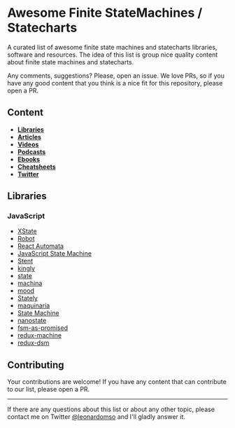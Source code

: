 
# Awesome Finite StateMachines / Statecharts

A curated list of awesome finite state machines and statecharts libraries, software and resources. The idea of this list is group nice quality content about finite state machines and statecharts. 

Any comments, suggestions? Please, open an issue. We love PRs, so if you have any good content that you think is a nice fit for this repository, please open a PR. 

## Content

- **[Libraries](#libraries)**
- **[Articles](#articles)**
- **[Videos](#videos)**
- **[Podcasts](#podcasts)**
- **[Ebooks](#ebooks)**
- **[Cheatsheets](#cheatsheets)**
- **[Twitter](#twitter)**

## Libraries

### JavaScript

* [XState](https://xstate.js.org/)
* [Robot](https://thisrobot.life/)
* [React Automata](https://github.com/MicheleBertoli/react-automata)
* [JavaScript State Machine](https://github.com/jakesgordon/javascript-state-machine)
* [Stent](https://github.com/krasimir/stent)
* [kingly](https://github.com/brucou/kingly)
* [state](https://github.com/steelbreeze/state)
* [machina](https://github.com/ifandelse/machina.js)
* [mood](https://github.com/bredele/mood)
* [Stately](https://github.com/fschaefer/Stately.js)
* [maquinaria](https://github.com/tomas2387/maquinaria)
* [State Machine](https://github.com/davestewart/javascript-state-machine)
* [nanostate](https://github.com/choojs/nanostate)
* [fsm-as-promised](https://github.com/vstirbu/fsm-as-promised)
* [redux-machine](https://github.com/mheiber/redux-machine)
* [redux-dsm](https://github.com/ericelliott/redux-dsm)

## Contributing

Your contributions are welcome! If you have any content that can contribute to our list, please open a PR.

- - -

If there are any questions about this list or about any other topic, please contact me on Twitter  [@leonardomso](https://twitter.com/leonardomso) and I'll gladly answer it.
